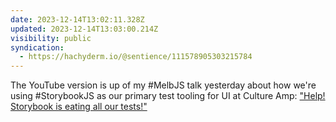 ```yaml
---
date: 2023-12-14T13:02:11.328Z
updated: 2023-12-14T13:03:00.214Z
visibility: public
syndication:
  - https://hachyderm.io/@sentience/111578905303215784
---
```


The YouTube version is up of my #MelbJS talk yesterday about how we're using #StorybookJS as our primary test tooling for UI at Culture Amp: ["Help! Storybook is eating all our tests!"](https://kevinyank.com/posts/help-storybook-is-eating-all-our-tests/)
